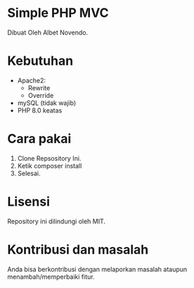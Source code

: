 # Simple PHP MVC

Dibuat Oleh Albet Novendo. <br>

# Kebutuhan

- Apache2:
  - Rewrite
  - Override
- mySQL (tidak wajib)
- PHP 8.0 keatas

# Cara pakai

1. Clone Repsository Ini.
2. Ketik composer install
3. Selesai.

# Lisensi

Repository ini dilindungi oleh MIT.

# Kontribusi dan masalah

Anda bisa berkontribusi dengan melaporkan masalah ataupun menambah/memperbaiki fitur.
